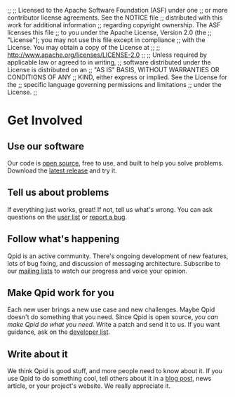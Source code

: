 ;;
;; Licensed to the Apache Software Foundation (ASF) under one
;; or more contributor license agreements.  See the NOTICE file
;; distributed with this work for additional information
;; regarding copyright ownership.  The ASF licenses this file
;; to you under the Apache License, Version 2.0 (the
;; "License"); you may not use this file except in compliance
;; with the License.  You may obtain a copy of the License at
;; 
;;   http://www.apache.org/licenses/LICENSE-2.0
;; 
;; Unless required by applicable law or agreed to in writing,
;; software distributed under the License is distributed on an
;; "AS IS" BASIS, WITHOUT WARRANTIES OR CONDITIONS OF ANY
;; KIND, either express or implied.  See the License for the
;; specific language governing permissions and limitations
;; under the License.
;;

# Get Involved

## Use our software

Our code is [open source](http://www.apache.org/licenses/LICENSE-2.0),
free to use, and built to help you solve problems.  Download the
[latest release](@site-url@/releases/index.html) and try it.

## Tell us about problems

If everything just works, great!  If not, tell us what's wrong.  You
can ask questions on the [user
list](@site-url@/mailing-lists.html#user-list) or [report a
bug](@site-url@/issues.html).

## Follow what's happening

Qpid is an active community.  There's ongoing development of new
features, lots of bug fixing, and discussion of messaging
architecture.  Subscribe to our [mailing
lists](@site-url@/mailing-lists.html#subscribe) to watch our progress and voice
your opinion.

## Make Qpid work for you

Each new user brings a new use case and new challenges.  Maybe Qpid
doesn't do something that you need.  Since Qpid is open source, *you
can make Qpid do what you need*.  Write a patch and send it to us.  If
you want guidance, ask on the [developer
list](@site-url@/mailing-lists.html#developer-list).

## Write about it

We think Qpid is good stuff, and more people need to know about it.
If you use Qpid to do something cool, tell others about it in a [blog
post](@site-url@/resources.html#blogs), news article, or your
project's website.  We really appreciate it.
